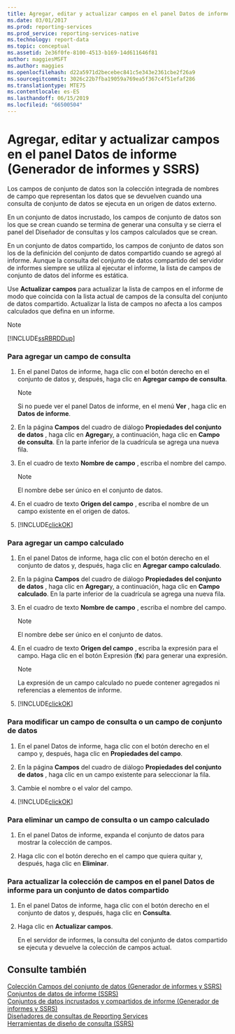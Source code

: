 ```yaml
---
title: Agregar, editar y actualizar campos en el panel Datos de informe (Generador de informes y SSRS) | Microsoft Docs
ms.date: 03/01/2017
ms.prod: reporting-services
ms.prod_service: reporting-services-native
ms.technology: report-data
ms.topic: conceptual
ms.assetid: 2e36f0fe-8100-4513-b169-14d611646f81
author: maggiesMSFT
ms.author: maggies
ms.openlocfilehash: d22a5971d2becebec841c5e343e2361cbe2f26a9
ms.sourcegitcommit: 3026c22b7fba19059a769ea5f367c4f51efaf286
ms.translationtype: MTE75
ms.contentlocale: es-ES
ms.lasthandoff: 06/15/2019
ms.locfileid: "66500504"
---
```

# <a name="add-edit-refresh-fields-in-the-report-data-pane-report-builder-and-ssrs"></a>Agregar, editar y actualizar campos en el panel Datos de informe (Generador de informes y SSRS)
  Los campos de conjunto de datos son la colección integrada de nombres de campo que representan los datos que se devuelven cuando una consulta de conjunto de datos se ejecuta en un origen de datos externo.  
  
 En un conjunto de datos incrustado, los campos de conjunto de datos son los que se crean cuando se termina de generar una consulta y se cierra el panel del Diseñador de consultas y los campos calculados que se crean.  
  
 En un conjunto de datos compartido, los campos de conjunto de datos son los de la definición del conjunto de datos compartido cuando se agregó al informe. Aunque la consulta del conjunto de datos compartido del servidor de informes siempre se utiliza al ejecutar el informe, la lista de campos de conjunto de datos del informe es estática.  
  
 Use **Actualizar campos** para actualizar la lista de campos en el informe de modo que coincida con la lista actual de campos de la consulta del conjunto de datos compartido. Actualizar la lista de campos no afecta a los campos calculados que defina en un informe.  
  
> [!NOTE]  
>  [!INCLUDE[ssRBRDDup](../../includes/ssrbrddup-md.md)]  
  
### <a name="to-add-a-query-field"></a>Para agregar un campo de consulta  
  
1.  En el panel Datos de informe, haga clic con el botón derecho en el conjunto de datos y, después, haga clic en **Agregar campo de consulta**.  
  
    > [!NOTE]  
    >  Si no puede ver el panel Datos de informe, en el menú **Ver** , haga clic en **Datos de informe**.  
  
2.  En la página **Campos** del cuadro de diálogo **Propiedades del conjunto de datos** , haga clic en **Agregar**y, a continuación, haga clic en **Campo de consulta**. En la parte inferior de la cuadrícula se agrega una nueva fila.  
  
3.  En el cuadro de texto **Nombre de campo** , escriba el nombre del campo.  
  
    > [!NOTE]  
    >  El nombre debe ser único en el conjunto de datos.  
  
4.  En el cuadro de texto **Origen del campo** , escriba el nombre de un campo existente en el origen de datos.  
  
5.  [!INCLUDE[clickOK](../../includes/clickok-md.md)]  
  
### <a name="to-add-a-calculated-field"></a>Para agregar un campo calculado  
  
1.  En el panel Datos de informe, haga clic con el botón derecho en el conjunto de datos y, después, haga clic en **Agregar campo calculado**.  
  
2.  En la página **Campos** del cuadro de diálogo **Propiedades del conjunto de datos** , haga clic en **Agregar**y, a continuación, haga clic en **Campo calculado**. En la parte inferior de la cuadrícula se agrega una nueva fila.  
  
3.  En el cuadro de texto **Nombre de campo** , escriba el nombre del campo.  
  
    > [!NOTE]  
    >  El nombre debe ser único en el conjunto de datos.  
  
4.  En el cuadro de texto **Origen del campo** , escriba la expresión para el campo. Haga clic en el botón Expresión (**fx**) para generar una expresión.  
  
    > [!NOTE]  
    >  La expresión de un campo calculado no puede contener agregados ni referencias a elementos de informe.  
  
5.  [!INCLUDE[clickOK](../../includes/clickok-md.md)]  
  
### <a name="to-edit-a-query-field-or-a-dataset-field"></a>Para modificar un campo de consulta o un campo de conjunto de datos  
  
1.  En el panel Datos de informe, haga clic con el botón derecho en el campo y, después, haga clic en **Propiedades del campo**.  
  
2.  En la página **Campos** del cuadro de diálogo **Propiedades del conjunto de datos** , haga clic en un campo existente para seleccionar la fila.  
  
3.  Cambie el nombre o el valor del campo.  
  
4.  [!INCLUDE[clickOK](../../includes/clickok-md.md)]  
  
### <a name="to-delete-a-query-field-or-a-calculated-field"></a>Para eliminar un campo de consulta o un campo calculado  
  
1.  En el panel Datos de informe, expanda el conjunto de datos para mostrar la colección de campos.  
  
2.  Haga clic con el botón derecho en el campo que quiera quitar y, después, haga clic en **Eliminar**.  
  
### <a name="to-refresh-the-field-collection-in-the-report-data-pane-for-a-shared-dataset"></a>Para actualizar la colección de campos en el panel Datos de informe para un conjunto de datos compartido  
  
1.  En el panel Datos de informe, haga clic con el botón derecho en el conjunto de datos y, después, haga clic en **Consulta**.  
  
2.  Haga clic en **Actualizar campos**.  
  
     En el servidor de informes, la consulta del conjunto de datos compartido se ejecuta y devuelve la colección de campos actual.  
  
## <a name="see-also"></a>Consulte también  
 [Colección Campos del conjunto de datos &#40;Generador de informes y SSRS&#41;](../../reporting-services/report-data/dataset-fields-collection-report-builder-and-ssrs.md)   
 [Conjuntos de datos de informe &#40;SSRS&#41;](../../reporting-services/report-data/report-datasets-ssrs.md)   
 [Conjuntos de datos incrustados y compartidos de informe &#40;Generador de informes y SSRS&#41;](../../reporting-services/report-data/report-embedded-datasets-and-shared-datasets-report-builder-and-ssrs.md)   
 [Diseñadores de consultas de Reporting Services](https://msdn.microsoft.com/library/07efd3f1-804f-45f7-b62a-3e727a3d9835)   
 [Herramientas de diseño de consulta &#40;SSRS&#41;](query-design-tools-ssrs.md)  
  
  
